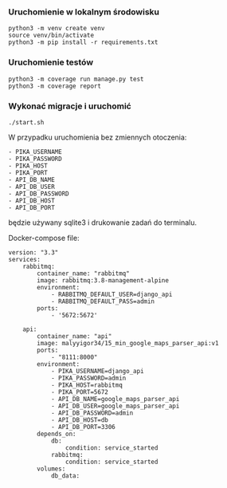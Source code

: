 ### Uruchomienie w lokalnym środowisku
```
python3 -m venv create venv
source venv/bin/activate
python3 -m pip install -r requirements.txt
```
### Uruchomienie testów
```
python3 -m coverage run manage.py test
python3 -m coverage report
```

### Wykonać migracje i uruchomić
```
./start.sh
```

W przypadku uruchomienia bez zmiennych otoczenia:
```
- PIKA_USERNAME
- PIKA_PASSWORD
- PIKA_HOST
- PIKA_PORT
- API_DB_NAME
- API_DB_USER
- API_DB_PASSWORD
- API_DB_HOST
- API_DB_PORT
```
będzie używany sqlite3 i drukowanie zadań do terminalu.

Docker-compose file:
```
version: "3.3"
services:
    rabbitmq:
        container_name: "rabbitmq"
        image: rabbitmq:3.8-management-alpine
        environment:
            - RABBITMQ_DEFAULT_USER=django_api
            - RABBITMQ_DEFAULT_PASS=admin
        ports:
            - '5672:5672'

    api:
        container_name: "api"
        image: malyyigor34/15_min_google_maps_parser_api:v1
        ports:
            - "8111:8000"
        environment:
            - PIKA_USERNAME=django_api
            - PIKA_PASSWORD=admin
            - PIKA_HOST=rabbitmq
            - PIKA_PORT=5672
            - API_DB_NAME=google_maps_parser_api
            - API_DB_USER=google_maps_parser_api
            - API_DB_PASSWORD=admin
            - API_DB_HOST=db
            - API_DB_PORT=3306
        depends_on:
            db:
                condition: service_started
            rabbitmq:
                condition: service_started
        volumes:
            db_data:
```

